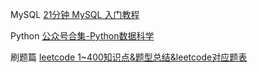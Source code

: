 MySQL [21分钟 MySQL 入门教程](https://www.cnblogs.com/mr-wid/archive/2013/05/09/3068229.html)

Python
[公众号合集-Python数据科学](https://mp.weixin.qq.com/mp/appmsgalbum?__biz=MzIyODI1MzYyNA==&action=getalbum&album_id=1339178811027587075&scene=173&from_msgid=2653540344&from_itemidx=1&count=3&nolastread=1#wechat_redirect)

刷题篇
[leetcode 1~400知识点&题型总结&leetcode对应题表](https://github.com/huxiaoman7/leetcodebook)
